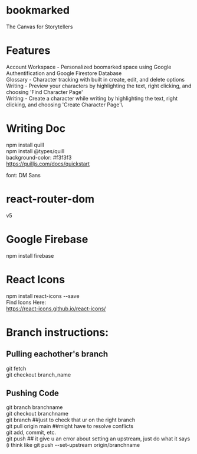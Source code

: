 # bookmarked
The Canvas for Storytellers
# Features
Account Workspace - Personalized boomarked space using Google Authentification and Google Firestore Database\
Glossary - Character tracking with built in create, edit, and delete options\
Writing - Preview your characters by highlighting the text, right clicking, and choosing 'Find Character Page'\
Writing - Create a character while writing by highlighting the text, right clicking, and choosing 'Create Character Page'\


# Writing Doc
npm install quill\
npm install @types/quill\
background-color: #f3f3f3\
https://quilljs.com/docs/quickstart

font: DM Sans
# react-router-dom
v5

# Google Firebase
npm install firebase 

# React Icons 
npm install react-icons --save\
Find Icons Here:\
https://react-icons.github.io/react-icons/

# Branch instructions:

## Pulling eachother's branch
git fetch\
git checkout branch_name

## Pushing Code
git branch branchname\
git checkout branchname\
git branch ##just to check that ur on the right branch\
git pull origin main ##might have to resolve conflicts\
git add, commit, etc. \
git push ## it give u an error about setting an upstream, just do what it says (i think like git push --set-upstream origin/branchname

